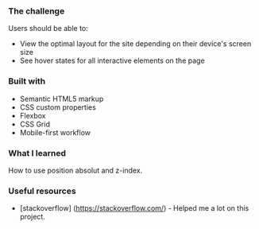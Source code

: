 


### The challenge

Users should be able to:

- View the optimal layout for the site depending on their device's screen size
- See hover states for all interactive elements on the page




### Built with

- Semantic HTML5 markup
- CSS custom properties
- Flexbox
- CSS Grid
- Mobile-first workflow




### What I learned

How to use position absolut and z-index.

### Useful resources

- [stackoverflow] (https://stackoverflow.com/) - Helped me a lot on this project.



